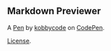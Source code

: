 Markdown Previewer
------------------


A [Pen](https://codepen.io/kobbycode/pen/jOVEjKK) by [kobbycode](https://codepen.io/kobbycode) on [CodePen](https://codepen.io).

[License](https://codepen.io/kobbycode/pen/jOVEjKK/license).